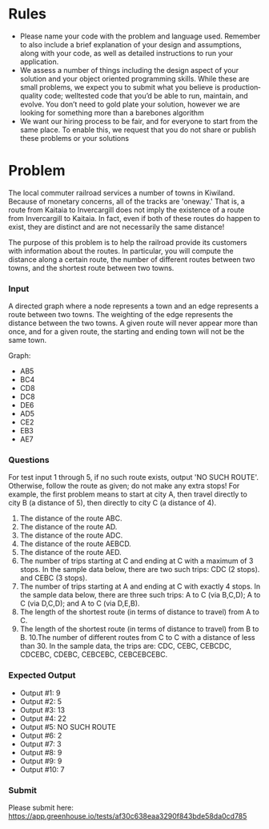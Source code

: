 # Rules

- Please name your code with the problem and language used. Remember to also include a brief explanation of your design and assumptions, along with your code, as well as detailed instructions to run your application.
- We assess a number of things including the design aspect of your solution and your object oriented programming skills. While these are small problems, we expect you to submit what you believe is production­quality code; well­tested code that you’d be able to run, maintain, and evolve. You don’t need to gold plate your solution, however we are looking for something more than a bare­bones algorithm
- We want our hiring process to be fair, and for everyone to start from the same place. To enable this, we request that you do not share or publish these problems or your solutions

# Problem

The local commuter railroad services a number of towns in Kiwiland. Because of monetary concerns, all of the tracks are 'one­way.' That is, a route from Kaitaia to Invercargill does not imply the existence of a route from Invercargill to Kaitaia. In fact, even if both of these routes do happen to exist, they are distinct and are not necessarily the same distance!

The purpose of this problem is to help the railroad provide its customers with information about the routes. In particular, you will compute the distance along a certain route, the number of different routes between two towns, and the shortest route between two towns.

### Input

A directed graph where a node represents a town and an edge represents a route between two towns. The weighting of the edge represents the distance between the two towns. A given route will never appear more than once, and for a given route, the starting and ending town will not be the same town.

Graph:

- AB5
- BC4
- CD8
- DC8
- DE6
- AD5
- CE2
- EB3
- AE7

### Questions

For test input 1 through 5, if no such route exists, output 'NO SUCH ROUTE'. Otherwise, follow the route as given; do not make any extra stops! For example, the first problem means to start at city A, then travel directly to city B (a distance of 5), then directly to city C (a distance of 4).

1. The distance of the route A­B­C.
2. The distance of the route A­D.
3. The distance of the route A­D­C.
4. The distance of the route A­E­B­C­D.
5. The distance of the route A­E­D.
6. The number of trips starting at C and ending at C with a maximum of 3 stops. In the sample data below, there are two such trips: C­D­C (2 stops). and C­E­B­C (3 stops).
7. The number of trips starting at A and ending at C with exactly 4 stops. In the sample data below, there are three such trips: A to C (via B,C,D); A to C (via D,C,D); and A to C (via D,E,B).
8. The length of the shortest route (in terms of distance to travel) from A to C.
9. The length of the shortest route (in terms of distance to travel) from B to B.
10.The number of different routes from C to C with a distance of less than 30. In the sample data, the trips are: CDC, CEBC, CEBCDC, CDCEBC, CDEBC, CEBCEBC, CEBCEBCEBC.


### Expected Output

- Output #1: 9
- Output #2: 5
- Output #3: 13
- Output #4: 22
- Output #5: NO SUCH ROUTE
- Output #6: 2
- Output #7: 3
- Output #8: 9
- Output #9: 9
- Output #10: 7


### Submit

Please submit here: https://app.greenhouse.io/tests/af30c638eaa3290f843bde58da0cd785
